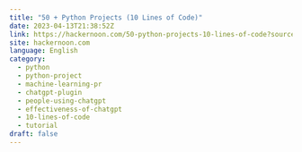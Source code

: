 ```yaml
---
title: "50 + Python Projects (10 Lines of Code)"
date: 2023-04-13T21:38:52Z
link: https://hackernoon.com/50-python-projects-10-lines-of-code?source=rss&utm_medium=RSS&utm_source=news.12bit.vn
site: hackernoon.com
language: English
category:
  - python
  - python-project
  - machine-learning-pr
  - chatgpt-plugin
  - people-using-chatgpt
  - effectiveness-of-chatgpt
  - 10-lines-of-code
  - tutorial
draft: false
---
```

